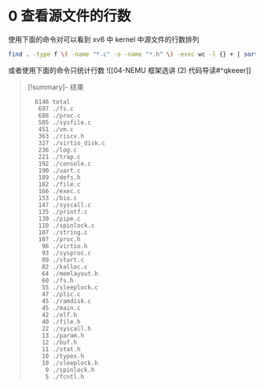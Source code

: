 # 0 查看源文件的行数

使用下面的命令对可以看到 xv6 中 kernel 中源文件的行数排列

```bash
find . -type f \( -name "*.c" -o -name "*.h" \) -exec wc -l {} + | sort -nr
```

或者使用下面的命令只统计行数 ![[04-NEMU 框架选讲 (2) 代码导读#^qkeeer]]

> [!summary]- 结果
> 
> 
> ~~~
>   6146 total
>    697 ./fs.c
>    688 ./proc.c
>    505 ./sysfile.c
>    451 ./vm.c
>    363 ./riscv.h
>    327 ./virtio_disk.c
>    236 ./log.c
>    221 ./trap.c
>    192 ./console.c
>    190 ./uart.c
>    189 ./defs.h
>    182 ./file.c
>    166 ./exec.c
>    153 ./bio.c
>    147 ./syscall.c
>    135 ./printf.c
>    130 ./pipe.c
>    110 ./spinlock.c
>    107 ./string.c
>    107 ./proc.h
>     96 ./virtio.h
>     93 ./sysproc.c
>     89 ./start.c
>     82 ./kalloc.c
>     64 ./memlayout.h
>     60 ./fs.h
>     55 ./sleeplock.c
>     47 ./plic.c
>     45 ./ramdisk.c
>     45 ./main.c
>     42 ./elf.h
>     40 ./file.h
>     22 ./syscall.h
>     13 ./param.h
>     12 ./buf.h
>     11 ./stat.h
>     10 ./types.h
>     10 ./sleeplock.h
>      9 ./spinlock.h
>      5 ./fcntl.h
> ~~~
